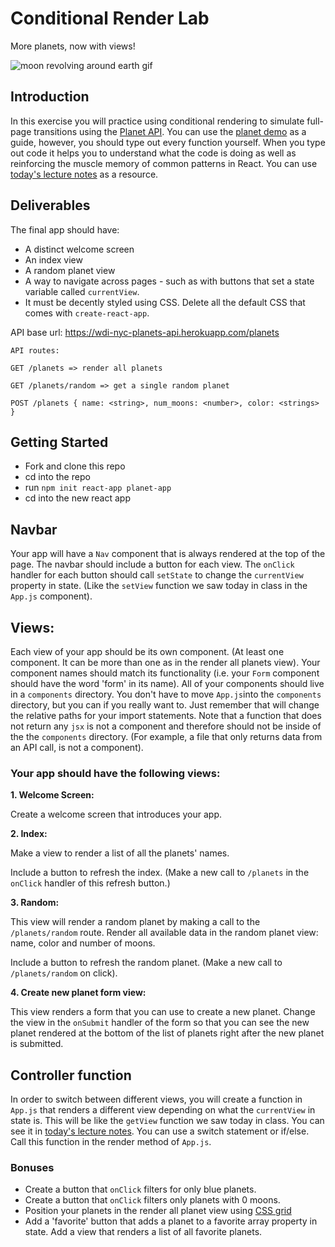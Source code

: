 # Conditional Render Lab

More planets, now with views!

![moon revolving around earth gif](https://media.giphy.com/media/FvKe8DbAMnOda/giphy.gif)

## Introduction

In this exercise you will practice using conditional rendering to simulate full-page transitions using the [Planet API](https://wdi-nyc-planets-api.herokuapp.com/planets). You can use the [planet demo](https://git.generalassemb.ly/sei-nyc-jeopardy/planet-demo) as a guide, however, you should type out every function yourself. When you type out code it helps you to understand what the code is doing as well as reinforcing the muscle memory of common patterns in React. You can use [today's lecture notes](https://git.generalassemb.ly/sei-nyc-jeopardy/conditional-render) as a resource. 

## Deliverables

The final app should have:
- A distinct welcome screen
- An index view
- A random planet view
- A way to navigate across pages - such as with buttons that set a state variable called `currentView`.
- It must be decently styled using CSS. Delete all the default CSS that comes with `create-react-app`. 


API base url:
https://wdi-nyc-planets-api.herokuapp.com/planets
```
API routes:

GET /planets => render all planets

GET /planets/random => get a single random planet

POST /planets { name: <string>, num_moons: <number>, color: <strings> }
```

## Getting Started
- Fork and clone this repo
- cd into the repo
- run `npm init react-app planet-app`
- cd into the new react app

## Navbar

Your app will have a `Nav` component that is always rendered at the top of the page. 
The navbar should include a button for each view. 
The `onClick` handler for each button should call `setState` to change the `currentView` property in state. (Like the `setView` function we saw today in class in the `App.js` component).

## Views:

Each view of your app should be its own component. (At least one component. It can be more than one as in the render all planets view). Your component names should match its functionality (i.e. your `Form` component should have the word 'form' in its name). All of your components should live in a `components` directory. You don't have to move `App.js`into the `components` directory, but you can if you really want to. Just remember that will change the relative paths for your import statements. Note that a function that does not return any `jsx` is not a component and therefore should not be inside of the the `components` directory. (For example, a file that only returns data from an API call, is not a component).

### Your app should have the following views:
 
**1. Welcome Screen:** 

 Create a welcome screen that introduces your app.

**2. Index:** 

  Make a view to render a list of all the planets' names. 

  Include a button to refresh the index. (Make a new call to `/planets` in the `onClick` handler of this refresh button.)

**3. Random:** 

  This view will render a random planet by making a call to the `/planets/random` route. Render all available data in the random planet view: name, color and number of moons.

  Include a button to refresh the random planet. (Make a new call to `/planets/random` on click).

**4. Create new planet form view:** 

  This view renders a form that you can use to create a new planet. Change the view in the 
  `onSubmit` handler of the form so that you can see the new planet rendered at the bottom of the list of 
   planets right after the new planet is submitted.
   
## Controller function
   
  In order to switch between different views, you will create a function in `App.js` that renders a different 
  view depending on what the `currentView` in state is. This will be like the `getView` function we saw today in class. You can see it in [today's lecture notes](https://git.generalassemb.ly/sei-nyc-jeopardy/conditional-render). You can use a switch statement or if/else. 
  Call this function in the render method of `App.js`.
  
 
   
### Bonuses

- Create a button that `onClick` filters for only blue planets.
- Create a button that `onClick` filters only planets with 0 moons.
- Position your planets in the render all planet view using [CSS grid](https://css-tricks.com/snippets/css/complete-guide-grid/)
- Add a 'favorite' button that adds a planet to a favorite array property in state. Add a view that renders a list of all favorite planets. 

